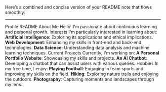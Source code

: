 Here’s a combined and concise version of your README note that flows smoothly:

---
Profile README
About Me
Hello! I'm passionate about continuous learning and personal growth.
Interests
I'm particularly interested in learning about:
**Artificial Intelligence**: Exploring its applications and ethical implications.
**Web Development**: Enhancing my skills in front-end and back-end technologies.
**Data Science**: Understanding data analysis and machine learning techniques.
Current Projects
Currently, I'm working on:
**A Personal Portfolio Website**: Showcasing my skills and projects.
**An AI Chatbot**: Developing a chatbot that can assist users with various queries.
Hobbies
In my free time, I enjoy:
**Playing Football**: Engaging in team sports and improving my skills on the field.
**Hiking**: Exploring nature trails and enjoying the outdoors.
**Photography**: Capturing moments and landscapes through my lens.
